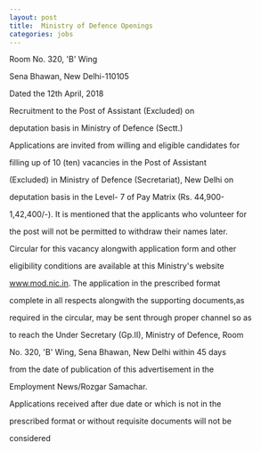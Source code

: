 ```yaml
---
layout: post
title:  Ministry of Defence Openings
categories: jobs
---
```

Room No. 320, 'B' Wing

Sena Bhawan, New Delhi-110105

Dated the 12th April, 2018


Recruitment to the Post of Assistant (Excluded) on

deputation basis in Ministry of Defence (Sectt.)

Applications are invited from willing and eligible candidates for

filling up of 10 (ten) vacancies in the Post of Assistant

(Excluded) in Ministry of Defence (Secretariat), New Delhi on

deputation basis in the Level- 7 of Pay Matrix (Rs. 44,900-

1,42,400/-). It is mentioned that the applicants who volunteer for

the post will not be permitted to withdraw their names later.

Circular for this vacancy alongwith application form and other

eligibility conditions are available at this Ministry's website

www.mod.nic.in. The application in the prescribed format

complete in all respects alongwith the supporting documents,as

required in the circular, may be sent through proper channel so as

to reach the Under Secretary (Gp.II), Ministry of Defence, Room

No. 320, 'B' Wing, Sena Bhawan, New Delhi within 45 days

from the date of publication of this advertisement in the

Employment News/Rozgar Samachar.

Applications received after due date or which is not in the

prescribed format or without requisite documents will not be

considered

 

